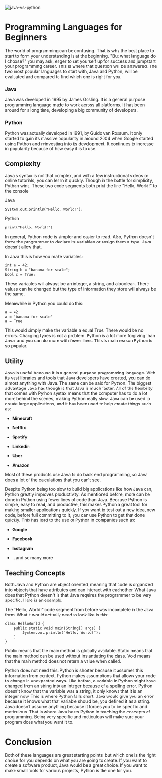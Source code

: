 ![java-vs-python](https://user-images.githubusercontent.com/46731576/101271299-88ee1c80-3736-11eb-9f87-0f1c81763bef.png)

# Programming Languages for Beginners
The world of programming can be confusing. That is why the best place to start to form your understanding is at the beginning. "But what language do I choose?" you may ask, eager to set yourself up for success and jumpstart your programming career. This is where that question will be answered. The two most popular languages to start with, Java and Python, will be evaluated and compared to find which one is right for you.


### Java
Java was developed in 1995 by James Gosling. It is a general purpose programming language made to work across all platforms. It has been around for a long time, developing a big community of developers.

### Python
Python was actually developed in 1991, by Guido van Rossum. It only started to gain its massive popularity in around 2004 when Google started using Python and reinvesting into its development. It continues to increase in popularity because of how easy it is to use.

## Complexity
Java's syntax is not that complex, and with a few instructional videos or online tutorials, you can learn it quickly. Though in the battle for simplicity, Python wins. These two code segments both print the line "Hello, World!" to the console.


Java
```markdown
System.out.println("Hello, World!"); 
```

Python
```markdown
print("Hello, World!")
```

In general, Python code is simpler and easier to read. Also, Python doesn't force the programmer to declare its variables or assign them a type. Java doesn't allow that.

In Java this is how you make variables:
```markdown
int a = 42;
String b = "banana for scale";
bool c = True;
```
These variables will always be an integer, a string, and a boolean. There values can be changed but the type of information they store will always be the same.

Meanwhile in Python you could do this:
```markdown
a = 42
a = "banana for scale"
a = True
```
This would simply make the variable a equal True. There would be no errors. Changing types is not a problem. Python is a lot more forgiving than Java, and you can do more with fewer lines. This is main reason Python is so popular.

## Utility
Java is useful because it is a general purpose programming language. With its vast libraries and tools that Java developers have created, you can do almost anything with Java. The same can be said for Python. 
The biggest advantage Java has though is that Java is much faster. All of the flexibility that comes with Python syntax means that the computer has to do a lot more behind the scenes, making Python really slow. Java can be used to create large applications, and it has been used to help create things such as:

 - **Minecraft**

 - **Netflix**

 - **Spotify**

 - **Linkedin**

 - **Uber**

 - **Amazon**


Most of these products use Java to do back end programming, so Java does a lot of the calculations that you can't see.


Despite Python being too slow to build big applications like how Java can, Python greatly improves productivity. As mentioned before, more can be done in Python using fewer lines of code than Java. Because Python is simple, easy to read, and productive, this makes Python a great tool for making smaller applications quickly. If you want to test out a new idea, new code, before full committing to it, you can use Python to get that done quickly. This has lead to the use of Python in companies such as:

 - **Google**
 
 - **Facebook**
 
 - **Instagram**
 
 - ...and so many more

## Teaching Concepts
Both Java and Python are object oriented, meaning that code is organized into objects that have attributes and can interact with eachother. What Java does that Python doesn't is that Java requires the programmer to be very specific. Here is an example.

The "Hello, World!" code segment from before was incomplete in the Java form. What it would actually need to look like is this:
```markdown
class HelloWorld {
    public static void main(String[] args) {
        System.out.println("Hello, World!"); 
    }
}
```
Public means that the main method is globally available.
Static means that the main method can be used without instantiating the class.
Void means that the main method does not return a value when called.

Python does not need this. Python is shorter because it assumes this information from context. Python makes assumptions that allows your code to change in unexpected ways. Like before, a variable in Python might have changed from an string into an integer because of a spelling error. Python doesn't know that the variable was a string, it only knows that it is an integer now. This is where Python falls short. Java would give you an error because it knows what that variable should be, you defined it as a string. Java doesn't assume anything because it forces you to be specific and meticulous. That is where Java beats Python in teaching the concepts of programming. Being very specific and meticulous will make sure your program does what you want it to.

# Conclusion
Both of these languages are great starting points, but which one is the right choice for you depends on what you are going to create. If you want to create a software product, Java would be a great choice. If you want to make small tools for various projects, Python is the one for you.


